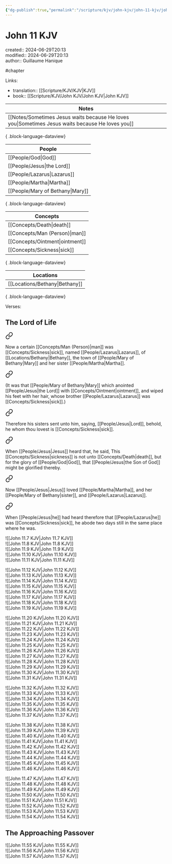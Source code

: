 ```yaml
---
{"dg-publish":true,"permalink":"/scripture/kjv/john-kjv/john-11-kjv/john-11-kjv/"}
---
```



# John 11 KJV

created:: 2024-06-29T20:13  
modified:: 2024-06-29T20:13  
author:: Guillaume Hanique

#chapter

Links:

- translation:: [[Scripture/KJV/KJV\|KJV]]
- book:: [[Scripture/KJV/John KJV/John KJV\|John KJV]]

| Notes                                                                                               |
| --------------------------------------------------------------------------------------------------- |
| [[Notes/Sometimes Jesus waits because He loves you\|Sometimes Jesus waits because He loves you]] |

{ .block-language-dataview}

| People                              |
| ----------------------------------- |
| [[People/God\|God]]              |
| [[People/Jesus\|the Lord]]       |
| [[People/Lazarus\|Lazarus]]      |
| [[People/Martha\|Martha]]        |
| [[People/Mary of Bethany\|Mary]] |

{ .block-language-dataview}

| Concepts                           |
| ---------------------------------- |
| [[Concepts/Death\|death]]       |
| [[Concepts/Man (Person)\|man]]  |
| [[Concepts/Ointment\|ointment]] |
| [[Concepts/Sickness\|sick]]     |

{ .block-language-dataview}

| Locations                         |
| --------------------------------- |
| [[Locations/Bethany\|Bethany]] |

{ .block-language-dataview}

Verses:

## The Lord of Life


<div class="transclusion internal-embed is-loaded"><a class="markdown-embed-link" href="/scripture/kjv/john-kjv/john-11-kjv/john-11-1-kjv/" aria-label="Open link"><svg xmlns="http://www.w3.org/2000/svg" width="24" height="24" viewBox="0 0 24 24" fill="none" stroke="currentColor" stroke-width="2" stroke-linecap="round" stroke-linejoin="round" class="svg-icon lucide-link"><path d="M10 13a5 5 0 0 0 7.54.54l3-3a5 5 0 0 0-7.07-7.07l-1.72 1.71"></path><path d="M14 11a5 5 0 0 0-7.54-.54l-3 3a5 5 0 0 0 7.07 7.07l1.71-1.71"></path></svg></a><div class="markdown-embed">



Now a certain [[Concepts/Man (Person)\|man]] was [[Concepts/Sickness\|sick]], named [[People/Lazarus\|Lazarus]], of [[Locations/Bethany\|Bethany]], the town of [[People/Mary of Bethany\|Mary]] and her sister [[People/Martha\|Martha]].


</div></div>
  

<div class="transclusion internal-embed is-loaded"><a class="markdown-embed-link" href="/scripture/kjv/john-kjv/john-11-kjv/john-11-2-kjv/" aria-label="Open link"><svg xmlns="http://www.w3.org/2000/svg" width="24" height="24" viewBox="0 0 24 24" fill="none" stroke="currentColor" stroke-width="2" stroke-linecap="round" stroke-linejoin="round" class="svg-icon lucide-link"><path d="M10 13a5 5 0 0 0 7.54.54l3-3a5 5 0 0 0-7.07-7.07l-1.72 1.71"></path><path d="M14 11a5 5 0 0 0-7.54-.54l-3 3a5 5 0 0 0 7.07 7.07l1.71-1.71"></path></svg></a><div class="markdown-embed">



(It was that [[People/Mary of Bethany\|Mary]] which anointed [[People/Jesus\|the Lord]] with [[Concepts/Ointment\|ointment]], and wiped his feet with her hair, whose brother [[People/Lazarus\|Lazarus]] was [[Concepts/Sickness\|sick]].)


</div></div>
  

<div class="transclusion internal-embed is-loaded"><a class="markdown-embed-link" href="/scripture/kjv/john-kjv/john-11-kjv/john-11-3-kjv/" aria-label="Open link"><svg xmlns="http://www.w3.org/2000/svg" width="24" height="24" viewBox="0 0 24 24" fill="none" stroke="currentColor" stroke-width="2" stroke-linecap="round" stroke-linejoin="round" class="svg-icon lucide-link"><path d="M10 13a5 5 0 0 0 7.54.54l3-3a5 5 0 0 0-7.07-7.07l-1.72 1.71"></path><path d="M14 11a5 5 0 0 0-7.54-.54l-3 3a5 5 0 0 0 7.07 7.07l1.71-1.71"></path></svg></a><div class="markdown-embed">



Therefore his sisters sent unto him, saying, [[People/Jesus\|Lord]], behold, he whom thou lovest is [[Concepts/Sickness\|sick]].


</div></div>
  

<div class="transclusion internal-embed is-loaded"><a class="markdown-embed-link" href="/scripture/kjv/john-kjv/john-11-kjv/john-11-4-kjv/" aria-label="Open link"><svg xmlns="http://www.w3.org/2000/svg" width="24" height="24" viewBox="0 0 24 24" fill="none" stroke="currentColor" stroke-width="2" stroke-linecap="round" stroke-linejoin="round" class="svg-icon lucide-link"><path d="M10 13a5 5 0 0 0 7.54.54l3-3a5 5 0 0 0-7.07-7.07l-1.72 1.71"></path><path d="M14 11a5 5 0 0 0-7.54-.54l-3 3a5 5 0 0 0 7.07 7.07l1.71-1.71"></path></svg></a><div class="markdown-embed">



When [[People/Jesus\|Jesus]] heard that, he said, This [[Concepts/Sickness\|sickness]] is not unto [[Concepts/Death\|death]], but for the glory of [[People/God\|God]], that [[People/Jesus\|the Son of God]] might be glorified thereby.


</div></div>
  

<div class="transclusion internal-embed is-loaded"><a class="markdown-embed-link" href="/scripture/kjv/john-kjv/john-11-kjv/john-11-5-kjv/" aria-label="Open link"><svg xmlns="http://www.w3.org/2000/svg" width="24" height="24" viewBox="0 0 24 24" fill="none" stroke="currentColor" stroke-width="2" stroke-linecap="round" stroke-linejoin="round" class="svg-icon lucide-link"><path d="M10 13a5 5 0 0 0 7.54.54l3-3a5 5 0 0 0-7.07-7.07l-1.72 1.71"></path><path d="M14 11a5 5 0 0 0-7.54-.54l-3 3a5 5 0 0 0 7.07 7.07l1.71-1.71"></path></svg></a><div class="markdown-embed">



Now [[People/Jesus\|Jesus]] loved [[People/Martha\|Martha]], and her [[People/Mary of Bethany\|sister]], and [[People/Lazarus\|Lazarus]].


</div></div>



<div class="transclusion internal-embed is-loaded"><a class="markdown-embed-link" href="/scripture/kjv/john-kjv/john-11-kjv/john-11-6-kjv/" aria-label="Open link"><svg xmlns="http://www.w3.org/2000/svg" width="24" height="24" viewBox="0 0 24 24" fill="none" stroke="currentColor" stroke-width="2" stroke-linecap="round" stroke-linejoin="round" class="svg-icon lucide-link"><path d="M10 13a5 5 0 0 0 7.54.54l3-3a5 5 0 0 0-7.07-7.07l-1.72 1.71"></path><path d="M14 11a5 5 0 0 0-7.54-.54l-3 3a5 5 0 0 0 7.07 7.07l1.71-1.71"></path></svg></a><div class="markdown-embed">



When [[People/Jesus\|he]] had heard therefore that [[People/Lazarus\|he]] was [[Concepts/Sickness\|sick]], he abode two days still in the same place where he was.


</div></div>
  
![[John 11.7 KJV\|John 11.7 KJV]]  
![[John 11.8 KJV\|John 11.8 KJV]]  
![[John 11.9 KJV\|John 11.9 KJV]]  
![[John 11.10 KJV\|John 11.10 KJV]]  
![[John 11.11 KJV\|John 11.11 KJV]]

![[John 11.12 KJV\|John 11.12 KJV]]  
![[John 11.13 KJV\|John 11.13 KJV]]  
![[John 11.14 KJV\|John 11.14 KJV]]  
![[John 11.15 KJV\|John 11.15 KJV]]  
![[John 11.16 KJV\|John 11.16 KJV]]  
![[John 11.17 KJV\|John 11.17 KJV]]  
![[John 11.18 KJV\|John 11.18 KJV]]  
![[John 11.19 KJV\|John 11.19 KJV]]

![[John 11.20 KJV\|John 11.20 KJV]]  
![[John 11.21 KJV\|John 11.21 KJV]]  
![[John 11.22 KJV\|John 11.22 KJV]]  
![[John 11.23 KJV\|John 11.23 KJV]]  
![[John 11.24 KJV\|John 11.24 KJV]]  
![[John 11.25 KJV\|John 11.25 KJV]]  
![[John 11.26 KJV\|John 11.26 KJV]]  
![[John 11.27 KJV\|John 11.27 KJV]]  
![[John 11.28 KJV\|John 11.28 KJV]]  
![[John 11.29 KJV\|John 11.29 KJV]]  
![[John 11.30 KJV\|John 11.30 KJV]]  
![[John 11.31 KJV\|John 11.31 KJV]]

![[John 11.32 KJV\|John 11.32 KJV]]  
![[John 11.33 KJV\|John 11.33 KJV]]  
![[John 11.34 KJV\|John 11.34 KJV]]  
![[John 11.35 KJV\|John 11.35 KJV]]  
![[John 11.36 KJV\|John 11.36 KJV]]  
![[John 11.37 KJV\|John 11.37 KJV]]

![[John 11.38 KJV\|John 11.38 KJV]]  
![[John 11.39 KJV\|John 11.39 KJV]]  
![[John 11.40 KJV\|John 11.40 KJV]]  
![[John 11.41 KJV\|John 11.41 KJV]]  
![[John 11.42 KJV\|John 11.42 KJV]]  
![[John 11.43 KJV\|John 11.43 KJV]]  
![[John 11.44 KJV\|John 11.44 KJV]]  
![[John 11.45 KJV\|John 11.45 KJV]]  
![[John 11.46 KJV\|John 11.46 KJV]]

![[John 11.47 KJV\|John 11.47 KJV]]  
![[John 11.48 KJV\|John 11.48 KJV]]  
![[John 11.49 KJV\|John 11.49 KJV]]  
![[John 11.50 KJV\|John 11.50 KJV]]  
![[John 11.51 KJV\|John 11.51 KJV]]  
![[John 11.52 KJV\|John 11.52 KJV]]  
![[John 11.53 KJV\|John 11.53 KJV]]  
![[John 11.54 KJV\|John 11.54 KJV]]

## The Approaching Passover

![[John 11.55 KJV\|John 11.55 KJV]]  
![[John 11.56 KJV\|John 11.56 KJV]]  
![[John 11.57 KJV\|John 11.57 KJV]]